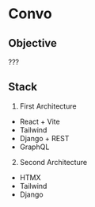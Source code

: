 # Convo

## Objective

???

## Stack

1. First Architecture

  - React + Vite
  - Tailwind
  - Django + REST
  - GraphQL

2. Second Architecture

  - HTMX
  - Tailwind
  - Django